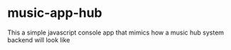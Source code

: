 # music-app-hub
This a simple javascript console app that mimics how a music hub system backend will look like

